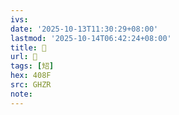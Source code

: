 ```yaml
---
ivs:
date: '2025-10-13T11:30:29+08:00'
lastmod: '2025-10-14T06:42:24+08:00'
title: 󰦂
url: 󰦂
tags: [䂏]
hex: 408F
src: GHZR
note:
---
```

